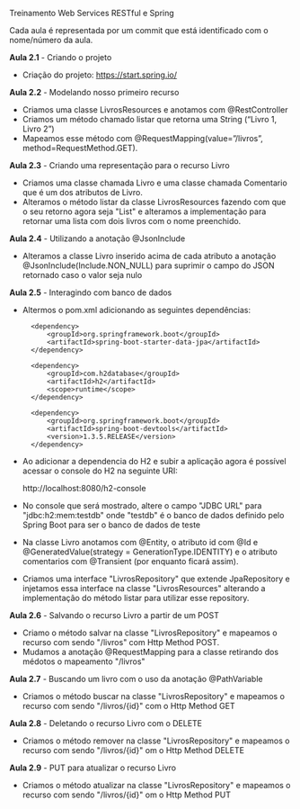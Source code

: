 Treinamento Web Services RESTful e Spring

Cada aula é representada por um commit que está identificado com o nome/número da aula.

<b>Aula 2.1</b> - Criando o projeto
- Criação do projeto: https://start.spring.io/

<b>Aula 2.2</b> - Modelando nosso primeiro recurso
- Criamos uma classe LivrosResources e anotamos com @RestController 
- Criamos um método chamado listar que retorna uma String (“Livro 1, Livro 2”)
- Mapeamos esse método com @RequestMapping(value=”/livros”, method=RequestMethod.GET).

<b>Aula 2.3</b> - Criando uma representação para o recurso Livro
- Criamos uma classe chamada Livro e uma classe chamada Comentario que é um dos atributos de Livro.
- Alteramos o método listar da classe LivrosResources fazendo com que o seu retorno agora seja "List<Livro>" e alteramos a implementação para retornar uma lista com dois livros com o nome preenchido.

<b>Aula 2.4</b> - Utilizando a anotação @JsonInclude
- Alteramos a classe Livro inserido acima de cada atributo a anotação @JsonInclude(Include.NON_NULL) para suprimir o campo do JSON retornado caso o valor seja nulo

<b>Aula 2.5</b> - Interagindo com banco de dados
- Altermos o pom.xml adicionando as seguintes dependências:

		<dependency>
		    <groupId>org.springframework.boot</groupId>
		    <artifactId>spring-boot-starter-data-jpa</artifactId>
		</dependency>
		
		<dependency>
		    <groupId>com.h2database</groupId>
		    <artifactId>h2</artifactId>
		    <scope>runtime</scope>
		</dependency>
		
		<dependency>
		    <groupId>org.springframework.boot</groupId>
		    <artifactId>spring-boot-devtools</artifactId>
		    <version>1.3.5.RELEASE</version>
		</dependency>

- Ao adicionar a dependencia do H2 e subir a aplicação agora é possível acessar o console do H2 na seguinte URI:

	http://localhost:8080/h2-console		

- No console que será mostrado, altere o campo "JDBC URL" para "jdbc:h2:mem:testdb" onde "testdb" é o banco de dados definido pelo Spring Boot para ser o banco de dados de teste

- Na classe Livro anotamos com @Entity, o atributo id com @Id e @GeneratedValue(strategy = GenerationType.IDENTITY) e o atributo comentarios com @Transient (por enquanto ficará assim).

- Criamos uma interface "LivrosRepository" que extende JpaRepository e injetamos essa interface na classe "LivrosResources" alterando a implementação do método listar para utilizar esse repository.

<b>Aula 2.6</b> - Salvando o recurso Livro a partir de um POST

- Criamo o método salvar na classe "LivrosRepository" e mapeamos o recurso com sendo "/livros" com Http Method POST.
- Mudamos a anotação @RequestMapping para a classe retirando dos médotos o mapeamento "/livros"

<b>Aula 2.7</b> - Buscando um livro com o uso da anotação @PathVariable

- Criamos o método buscar na classe "LivrosRepository" e mapeamos o recurso com sendo "/livros/{id}" com o Http Method GET

<b>Aula 2.8</b> - Deletando o recurso Livro com o DELETE

- Criamos o método remover na classe "LivrosRepository" e mapeamos o recurso com sendo "/livros/{id}" om o Http Method DELETE

<b>Aula 2.9</b> - PUT para atualizar o recurso Livro

- Criamos o método atualizar na classe "LivrosRepository" e mapeamos o recurso com sendo "/livros/{id}" om o Http Method PUT